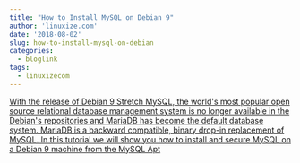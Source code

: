 ```yaml
---
title: "How to Install MySQL on Debian 9"
author: 'linuxize.com'
date: '2018-08-02'
slug: how-to-install-mysql-on-debian
categories:
  - bloglink
tags:
  - linuxizecom
---
```


[With the release of Debian 9 Stretch MySQL, the world's most popular open source relational database management system is no longer available in the Debian's repositories and MariaDB has become the default database system. MariaDB is a backward compatible, binary drop-in replacement of MySQL. In this tutorial we will show you how to install and secure MySQL on a Debian 9 machine from the MySQL Apt<i class="fas fa-external-link-alt"></i>](https://linuxize.com/post/how-to-install-mysql-on-debian-9/)

